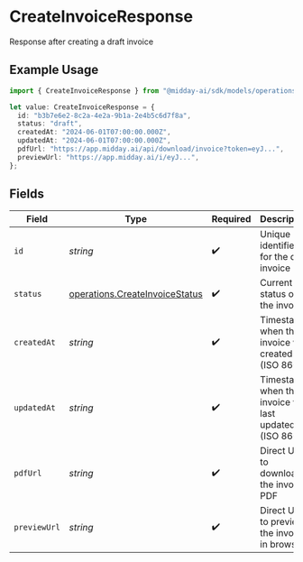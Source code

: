 # CreateInvoiceResponse

Response after creating a draft invoice

## Example Usage

```typescript
import { CreateInvoiceResponse } from "@midday-ai/sdk/models/operations";

let value: CreateInvoiceResponse = {
  id: "b3b7e6e2-8c2a-4e2a-9b1a-2e4b5c6d7f8a",
  status: "draft",
  createdAt: "2024-06-01T07:00:00.000Z",
  updatedAt: "2024-06-01T07:00:00.000Z",
  pdfUrl: "https://app.midday.ai/api/download/invoice?token=eyJ...",
  previewUrl: "https://app.midday.ai/i/eyJ...",
};
```

## Fields

| Field                                                                            | Type                                                                             | Required                                                                         | Description                                                                      | Example                                                                          |
| -------------------------------------------------------------------------------- | -------------------------------------------------------------------------------- | -------------------------------------------------------------------------------- | -------------------------------------------------------------------------------- | -------------------------------------------------------------------------------- |
| `id`                                                                             | *string*                                                                         | :heavy_check_mark:                                                               | Unique identifier for the draft invoice                                          | b3b7e6e2-8c2a-4e2a-9b1a-2e4b5c6d7f8a                                             |
| `status`                                                                         | [operations.CreateInvoiceStatus](../../models/operations/createinvoicestatus.md) | :heavy_check_mark:                                                               | Current status of the invoice                                                    | draft                                                                            |
| `createdAt`                                                                      | *string*                                                                         | :heavy_check_mark:                                                               | Timestamp when the invoice was created (ISO 8601)                                | 2024-06-01T07:00:00.000Z                                                         |
| `updatedAt`                                                                      | *string*                                                                         | :heavy_check_mark:                                                               | Timestamp when the invoice was last updated (ISO 8601)                           | 2024-06-01T07:00:00.000Z                                                         |
| `pdfUrl`                                                                         | *string*                                                                         | :heavy_check_mark:                                                               | Direct URL to download the invoice PDF                                           | https://app.midday.ai/api/download/invoice?token=eyJ...                          |
| `previewUrl`                                                                     | *string*                                                                         | :heavy_check_mark:                                                               | Direct URL to preview the invoice in browser                                     | https://app.midday.ai/i/eyJ...                                                   |